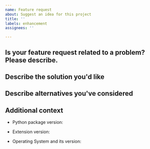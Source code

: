```yaml
---
name: Feature request
about: Suggest an idea for this project
title: ''
labels: enhancement
assignees: ''

---
```


<!--Please check the open issue to see if your feature is not already reported.
If this is the case, +1 it to show your interest.-->

## Is your feature request related to a problem? Please describe.
<!--A clear and concise description of what the problem is. Ex. I'm always frustrated when [...]-->

## Describe the solution you'd like
<!--A clear and concise description of what you want to happen.-->

## Describe alternatives you've considered
<!--A clear and concise description of any alternative solutions or features you've considered.-->

## Additional context

<!--Complete the following for context, and add any other relevant context-->

- Python package version:
<!-- Results of `conda list extension-name` or `pip show extension-name` -->
- Extension version:
<!-- Results of `jupyter labextension list` and `jupyter server extension list`-->
- Operating System and its version: <!-- e.g. Linux Debian 10 -->
